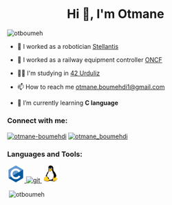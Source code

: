 <h1 align="center">Hi 👋, I'm Otmane</h1>
<p align="left"> <img src="https://komarev.com/ghpvc/?username=otboumeh&label=Profile%20views&color=0eb456&style=flat" alt="otboumeh" /> </p>

- 💼 I worked as a robotician [Stellantis](https://www.stellantis.com/en)

- 💼 I worked as a railway equipment controller [ONCF](https://www.oncf.ma/en/Company/Oncf-profile/Presenting-the-group)

- 👨‍💻 I'm studying in [42 Urduliz](https://www.42urduliz.com/)

- 📫 How to reach me [otmane.boumehdi1@gmail.com](otmane.boumehdi1@gmail.com)

- 🌱 I’m currently learning **C language**

<h3 align="left">Connect with me:</h3>
<p align="left">
<a href="https://linkedin.com/in/otmane-boumehdi" target="blank"><img align="center" src="https://raw.githubusercontent.com/rahuldkjain/github-profile-readme-generator/master/src/images/icons/Social/linked-in-alt.svg" alt="otmane-boumehdi" height="30" width="40" /></a>
<a href="https://instagram.com/otmane_boumehdi" target="blank"><img align="center" src="https://raw.githubusercontent.com/rahuldkjain/github-profile-readme-generator/master/src/images/icons/Social/instagram.svg" alt="otmane_boumehdi" height="30" width="40" /></a>
</p>

<h3 align="left">Languages and Tools:</h3>
<p align="left"> <a href="https://www.cprogramming.com/" target="_blank" rel="noreferrer"> <img src="https://raw.githubusercontent.com/devicons/devicon/master/icons/c/c-original.svg" alt="c" width="40" height="40"/> </a> <a href="https://git-scm.com/" target="_blank" rel="noreferrer"> <img src="https://www.vectorlogo.zone/logos/git-scm/git-scm-icon.svg" alt="git" width="40" height="40"/> </a> <a href="https://www.linux.org/" target="_blank" rel="noreferrer"> <img src="https://raw.githubusercontent.com/devicons/devicon/master/icons/linux/linux-original.svg" alt="linux" width="40" height="40"/> </a> </p>

<p>&nbsp;<img align="center" src="https://github-readme-stats.vercel.app/api?username=otboumeh&show_icons=true&locale=en" alt="otboumeh" /></p>
